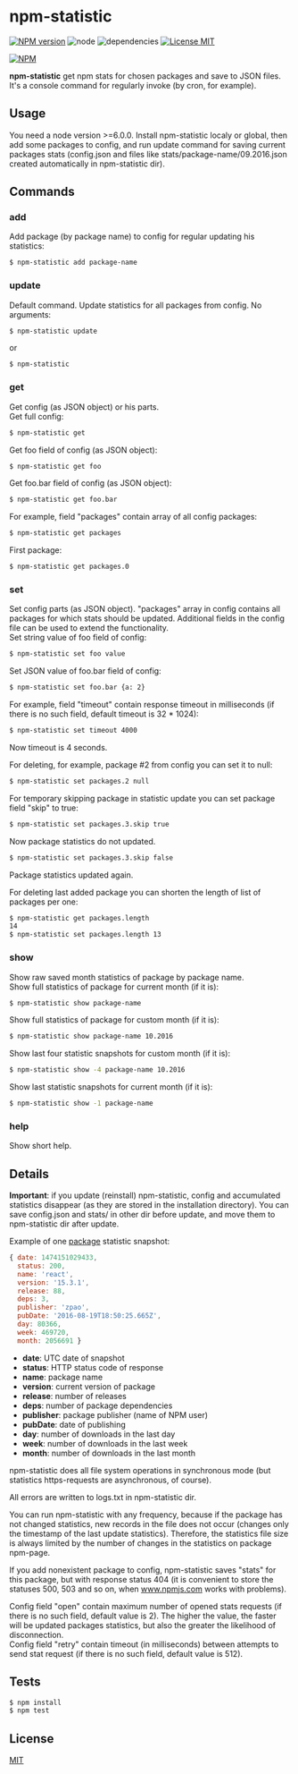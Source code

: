 # npm-statistic #

[![NPM version][npm-image]][npm-url] ![node][node-image] ![dependencies][dependencies-image] [![License MIT][license-image]](LICENSE)

[![NPM](https://nodei.co/npm/npm-statistic.png)](https://nodei.co/npm/npm-statistic/)

**npm-statistic** get npm stats for chosen packages and save to JSON files. It's a console command for regularly invoke (by cron, for example).

## Usage ##
You need a node version >=6.0.0. Install npm-statistic localy or global, then add some packages to config, and run update command for saving current packages stats (config.json and files like stats/package-name/09.2016.json created automatically in npm-statistic dir).

## Commands ##

### add ###
Add package (by package name) to config for regular updating his statistics:
```bash
$ npm-statistic add package-name
```

### update ###
Default command. Update statistics for all packages from config. No arguments:
```bash
$ npm-statistic update
```

or 
```bash
$ npm-statistic
```

### get ###
Get config (as JSON object) or his parts.  
Get full config:
```bash
$ npm-statistic get
```

Get foo field of config (as JSON object):
```bash
$ npm-statistic get foo
```

Get foo.bar field of config (as JSON object):
```bash
$ npm-statistic get foo.bar
```

For example, field "packages" contain array of all config packages:
```bash
$ npm-statistic get packages
```

First package:
```bash
$ npm-statistic get packages.0
```

### set ###
Set config parts (as JSON object). "packages" array in config contains all packages for which stats should be updated. Additional fields in the config file can be used to extend the functionality.  
Set string value of foo field of config:
```bash
$ npm-statistic set foo value
```

Set JSON value of foo.bar field of config:
```bash
$ npm-statistic set foo.bar {a: 2}
```

For example, field "timeout" contain response timeout in milliseconds (if there is no such field, default timeout is 32 * 1024):
```bash
$ npm-statistic set timeout 4000
```

Now timeout is 4 seconds.

For deleting, for example, package #2 from config you can set it to null:
```bash
$ npm-statistic set packages.2 null
```

For temporary skipping package in statistic update you can set package field "skip" to true:
```bash
$ npm-statistic set packages.3.skip true
```

Now package statistics do not updated.
```bash
$ npm-statistic set packages.3.skip false
```

Package statistics updated again.

For deleting last added package you can shorten the length of list of packages per one:
```bash
$ npm-statistic get packages.length
14
$ npm-statistic set packages.length 13
```

### show ###
Show raw saved month statistics of package by package name.  
Show full statistics of package for current month (if it is):
```bash
$ npm-statistic show package-name
```

Show full statistics of package for custom month (if it is):
```bash
$ npm-statistic show package-name 10.2016
```

Show last four statistic snapshots for custom month (if it is):
```bash
$ npm-statistic show -4 package-name 10.2016
```

Show last statistic snapshots for current month (if it is):
```bash
$ npm-statistic show -1 package-name
```


### help ###
Show short help.

## Details ##
**Important**: if you update (reinstall) npm-statistic, config and accumulated statistics disappear (as they are stored in the installation directory). You can save config.json and stats/ in other dir before update, and move them to npm-statistic dir after update.

Example of one [package](https://www.npmjs.com/package/react) statistic snapshot:
```js
{ date: 1474151029433,
  status: 200,
  name: 'react',
  version: '15.3.1',
  release: 88,
  deps: 3,
  publisher: 'zpao',
  pubDate: '2016-08-19T18:50:25.665Z',
  day: 80366,
  week: 469720,
  month: 2056691 }
```
 - **date**: UTC date of snapshot
 - **status**: HTTP status code of response
 - **name**: package name
 - **version**: current version of package
 - **release**: number of releases
 - **deps**: number of package dependencies
 - **publisher**: package publisher (name of NPM user)
 - **pubDate**: date of publishing
 - **day**: number of downloads in the last day
 - **week**: number of downloads in the last week
 - **month**: number of downloads in the last month

npm-statistic does all file system operations in synchronous mode (but statistics https-requests are asynchronous, of course).

All errors are written to logs.txt in npm-statistic dir.

You can run npm-statistic with any frequency, because if the package has not changed statistics, new records in the file does not occur (changes only the timestamp of the last update statistics). Therefore, the statistics file size is always limited by the number of changes in the statistics on package npm-page.

If you add nonexistent package to config, npm-statistic saves "stats" for this package, but with response status 404 (it is convenient to store the statuses 500, 503 and so on, when www.npmjs.com works with problems).

Config field "open" contain maximum number of opened stats requests (if there is no such field, default value is 2). The higher the value, the faster will be updated packages statistics, but also the greater the likelihood of disconnection.  
Config field "retry" contain timeout (in milliseconds) between attempts to send stat request (if there is no such field, default value is 512).

## Tests ##
```bash
$ npm install
$ npm test
```

## License ##
  [MIT](LICENSE)

[license-image]: https://img.shields.io/badge/license-MIT-blue.svg "license-image"
[dependencies-image]: https://img.shields.io/gemnasium/mathiasbynens/he.svg?maxAge=2592000 "dependencies-image"
[node-image]: https://img.shields.io/badge/node-v6.0.0-brightgreen.svg?maxAge=2592000 "node-image"
[npm-image]: https://img.shields.io/npm/v/npm-statistic.svg "npm-image"
[npm-url]: https://www.npmjs.com/package/npm-statistic "npm-statistic"
